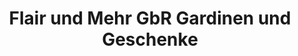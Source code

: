 ---
title: "Flair und Mehr GbR Gardinen und Geschenke"
url: /werra-suhl-tal/flair-und-mehr-gbr-gardinen-und-geschenke/
shop: Gardinen
---